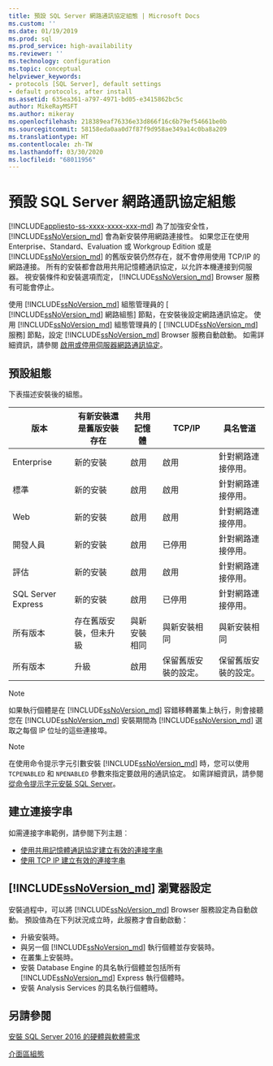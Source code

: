 ```yaml
---
title: 預設 SQL Server 網路通訊協定組態 | Microsoft Docs
ms.custom: ''
ms.date: 01/19/2019
ms.prod: sql
ms.prod_service: high-availability
ms.reviewer: ''
ms.technology: configuration
ms.topic: conceptual
helpviewer_keywords:
- protocols [SQL Server], default settings
- default protocols, after install
ms.assetid: 635ea361-a797-4971-bd05-e3415862bc5c
author: MikeRayMSFT
ms.author: mikeray
ms.openlocfilehash: 218389eaf76336e33d866f16c6b79ef54661be0b
ms.sourcegitcommit: 58158eda0aa0d7f87f9d958ae349a14c0ba8a209
ms.translationtype: HT
ms.contentlocale: zh-TW
ms.lasthandoff: 03/30/2020
ms.locfileid: "68011956"
---
```

# <a name="default-sql-server-network-protocol-configuration"></a>預設 SQL Server 網路通訊協定組態
[!INCLUDE[appliesto-ss-xxxx-xxxx-xxx-md](../../includes/appliesto-ss-xxxx-xxxx-xxx-md.md)]
為了加強安全性， [!INCLUDE[ssNoVersion_md](../../includes/ssnoversion-md.md)] 會為新安裝停用網路連接性。 如果您正在使用 Enterprise、Standard、Evaluation 或 Workgroup Edition 或是 [!INCLUDE[ssNoVersion_md](../../includes/ssnoversion-md.md)] 的舊版安裝仍然存在，就不會停用使用 TCP/IP 的網路連接。 所有的安裝都會啟用共用記憶體通訊協定，以允許本機連接到伺服器。 視安裝條件和安裝選項而定， [!INCLUDE[ssNoVersion_md](../../includes/ssnoversion-md.md)] Browser 服務有可能會停止。

使用 [!INCLUDE[ssNoVersion_md](../../includes/ssnoversion-md.md)] 組態管理員的 [ [!INCLUDE[ssNoVersion_md](../../includes/ssnoversion-md.md)] 網路組態] 節點，在安裝後設定網路通訊協定。 使用 [!INCLUDE[ssNoVersion_md](../../includes/ssnoversion-md.md)] 組態管理員的 [ [!INCLUDE[ssNoVersion_md](../../includes/ssnoversion-md.md)] 服務] 節點，設定 [!INCLUDE[ssNoVersion_md](../../includes/ssnoversion-md.md)] Browser 服務自動啟動。 如需詳細資訊，請參閱 [啟用或停用伺服器網路通訊協定](../../database-engine/configure-windows/enable-or-disable-a-server-network-protocol.md)。


## <a name="default-configuration"></a>預設組態

下表描述安裝後的組態。

|版本 | 有新安裝還是舊版安裝存在 | 共用記憶體 | TCP/IP | 具名管道|
| -------- | -- | -- | -- | --  |  
|Enterprise | 新的安裝 | 啟用 | 啟用 | 針對網路連接停用。|
|標準 | 新的安裝 | 啟用 | 啟用 | 針對網路連接停用。|
|Web | 新的安裝 | 啟用 | 啟用 | 針對網路連接停用。|
|開發人員 | 新的安裝 | 啟用 | 已停用 | 針對網路連接停用。|
|評估 | 新的安裝 | 啟用 | 啟用 | 針對網路連接停用。|
|SQL Server Express | 新的安裝 | 啟用 | 已停用 | 針對網路連接停用。|
|所有版本 | 存在舊版安裝，但未升級 | 與新安裝相同 | 與新安裝相同 | 與新安裝相同|
|所有版本 | 升級 | 啟用 | 保留舊版安裝的設定。 | 保留舊版安裝的設定。|


>[!NOTE]
> 如果執行個體是在 [!INCLUDE[ssNoVersion_md](../../includes/ssnoversion-md.md)] 容錯移轉叢集上執行，則會接聽您在 [!INCLUDE[ssNoVersion_md](../../includes/ssnoversion-md.md)] 安裝期間為 [!INCLUDE[ssNoVersion_md](../../includes/ssnoversion-md.md)] 選取之每個 IP 位址的這些連接埠。
 
>[!NOTE]
> 在使用命令提示字元引數安裝 [!INCLUDE[ssNoVersion_md](../../includes/ssnoversion-md.md)] 時，您可以使用 `TCPENABLED` 和 `NPENABLED` 參數來指定要啟用的通訊協定。 如需詳細資訊，請參閱 [從命令提示字元安裝 SQL Server](../../database-engine/install-windows/install-sql-server-2016-from-the-command-prompt.md)。

## <a name="creating-a-connection-string"></a>建立連接字串

如需連接字串範例，請參閱下列主題︰
* [使用共用記憶體通訊協定建立有效的連接字串](../../tools/configuration-manager/creating-a-valid-connection-string-using-shared-memory-protocol.md)
* [使用 TCP IP 建立有效的連接字串](../../tools/configuration-manager/creating-a-valid-connection-string-using-tcp-ip.md)



## <a name="ssnoversion_md-browser-settings"></a>[!INCLUDE[ssNoVersion_md](../../includes/ssnoversion-md.md)] 瀏覽器設定

安裝過程中，可以將 [!INCLUDE[ssNoVersion_md](../../includes/ssnoversion-md.md)] Browser 服務設定為自動啟動。 預設值為在下列狀況成立時，此服務才會自動啟動：

* 升級安裝時。
* 與另一個 [!INCLUDE[ssNoVersion_md](../../includes/ssnoversion-md.md)] 執行個體並存安裝時。
* 在叢集上安裝時。
* 安裝 Database Engine 的具名執行個體並包括所有 [!INCLUDE[ssNoVersion_md](../../includes/ssnoversion-md.md)] Express 執行個體時。
* 安裝 Analysis Services 的具名執行個體時。

## <a name="see-also"></a>另請參閱

[安裝 SQL Server 2016 的硬體與軟體需求](../../sql-server/install/hardware-and-software-requirements-for-installing-sql-server.md)

[介面區組態](../../relational-databases/security/surface-area-configuration.md)  



